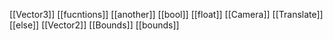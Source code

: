 [[Vector3]]
[[fucntions]]
[[another]]
[[bool]]
[[float]]
[[Camera]]
[[Translate]]
[[else]]
[[Vector2]]
[[Bounds]]
[[bounds]]
